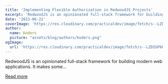 ```yaml
---
title: 'Implementing Flexible Authorization in RedwoodJS Projects'
excerpt: 'RedwoodJS is an opinionated full-stack framework for building modern web applications. It makes some...'
date: '2023-06-22'
coverImage: 'https://res.cloudinary.com/practicaldev/image/fetch/s--LZDIGP66--/c_imagga_scale,f_auto,fl_progressive,h_420,q_auto,w_1000/https://dev-to-uploads.s3.amazonaws.com/uploads/articles/6nyy159m8uavwz0xslw5.png'
author:
  name: Koders
  picture: "assets/blog/authors/koders.png"
ogImage:
  url: 'https://res.cloudinary.com/practicaldev/image/fetch/s--LZDIGP66--/c_imagga_scale,f_auto,fl_progressive,h_420,q_auto,w_1000/https://dev-to-uploads.s3.amazonaws.com/uploads/articles/6nyy159m8uavwz0xslw5.png'
---
```


RedwoodJS is an opinionated full-stack framework for building modern web applications. It makes some...

[Read more](https://dev.to/zenstack/implementing-flexible-authorization-in-redwoodjs-projects-49j7)
